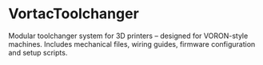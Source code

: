 # VortacToolchanger
Modular toolchanger system for 3D printers – designed for VORON-style machines. Includes mechanical files, wiring guides, firmware configuration and setup scripts.
